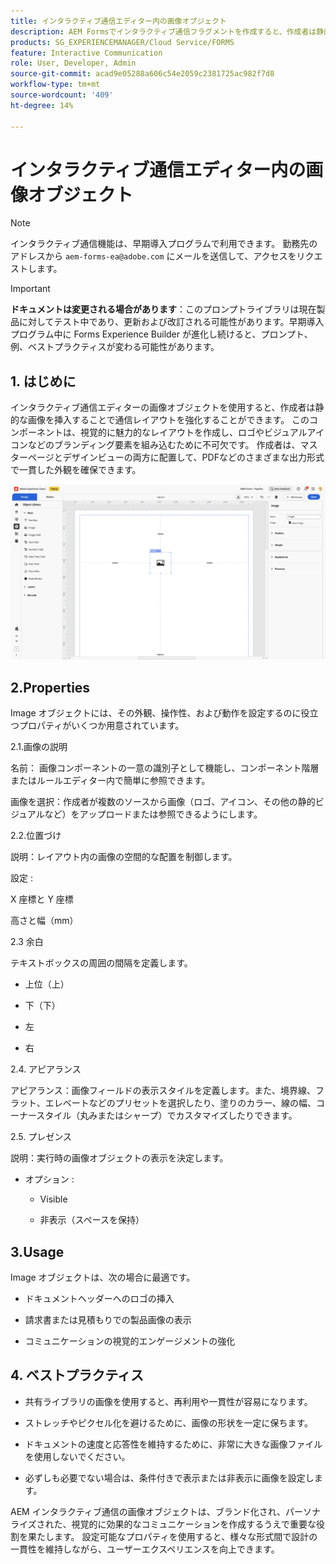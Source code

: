```yaml
---
title: インタラクティブ通信エディター内の画像オブジェクト
description: AEM Formsでインタラクティブ通信フラグメントを作成すると、作成者は静的な画像を挿入して通信レイアウトを強化できます。
products: SG_EXPERIENCEMANAGER/Cloud Service/FORMS
feature: Interactive Communication
role: User, Developer, Admin
source-git-commit: acad9e05288a606c54e2059c2381725ac982f7d8
workflow-type: tm+mt
source-wordcount: '409'
ht-degree: 14%

---
```



# インタラクティブ通信エディター内の画像オブジェクト

>[!NOTE]
>
> インタラクティブ通信機能は、早期導入プログラムで利用できます。 勤務先のアドレスから `aem-forms-ea@adobe.com` にメールを送信して、アクセスをリクエストします。

>[!IMPORTANT]
>
> **ドキュメントは変更される場合があります**：このプロンプトライブラリは現在製品に対してテスト中であり、更新および改訂される可能性があります。早期導入プログラム中に Forms Experience Builder が進化し続けると、プロンプト、例、ベストプラクティスが変わる可能性があります。

## &#x200B;1. はじめに

インタラクティブ通信エディターの画像オブジェクトを使用すると、作成者は静的な画像を挿入することで通信レイアウトを強化することができます。 このコンポーネントは、視覚的に魅力的なレイアウトを作成し、ロゴやビジュアルアイコンなどのブランディング要素を組み込むために不可欠です。 作成者は、マスターページとデザインビューの両方に配置して、PDFなどのさまざまな出力形式で一貫した外観を確保できます。

![IC Docu の検索 ](/help/forms/interactive-communication/assets/image.png)

## 2.Properties

Image オブジェクトには、その外観、操作性、および動作を設定するのに役立つプロパティがいくつか用意されています。

2.1.画像の説明

名前：
画像コンポーネントの一意の識別子として機能し、コンポーネント階層またはルールエディター内で簡単に参照できます。

画像を選択：作成者が複数のソースから画像（ロゴ、アイコン、その他の静的ビジュアルなど）をアップロードまたは参照できるようにします。


2.2.位置づけ

説明：レイアウト内の画像の空間的な配置を制御します。

設定 :

X 座標と Y 座標

高さと幅（mm）

2.3 余白

テキストボックスの周囲の間隔を定義します。

- 上位（上）

- 下（下）

- 左

- 右

2.4. アピアランス

アピアランス：画像フィールドの表示スタイルを定義します。また、境界線、フラット、エレベートなどのプリセットを選択したり、塗りのカラー、線の幅、コーナースタイル（丸みまたはシャープ）でカスタマイズしたりできます。

2.5. プレゼンス

説明：実行時の画像オブジェクトの表示を決定します。

- オプション :

   - Visible

   - 非表示（スペースを保持）

## 3.Usage

Image オブジェクトは、次の場合に最適です。

- ドキュメントヘッダーへのロゴの挿入

- 請求書または見積もりでの製品画像の表示

- コミュニケーションの視覚的エンゲージメントの強化

## &#x200B;4. ベストプラクティス

- 共有ライブラリの画像を使用すると、再利用や一貫性が容易になります。

- ストレッチやピクセル化を避けるために、画像の形状を一定に保ちます。

- ドキュメントの速度と応答性を維持するために、非常に大きな画像ファイルを使用しないでください。

- 必ずしも必要でない場合は、条件付きで表示または非表示に画像を設定します。

AEM インタラクティブ通信の画像オブジェクトは、ブランド化され、パーソナライズされた、視覚的に効果的なコミュニケーションを作成するうえで重要な役割を果たします。 設定可能なプロパティを使用すると、様々な形式間で設計の一貫性を維持しながら、ユーザーエクスペリエンスを向上できます。
